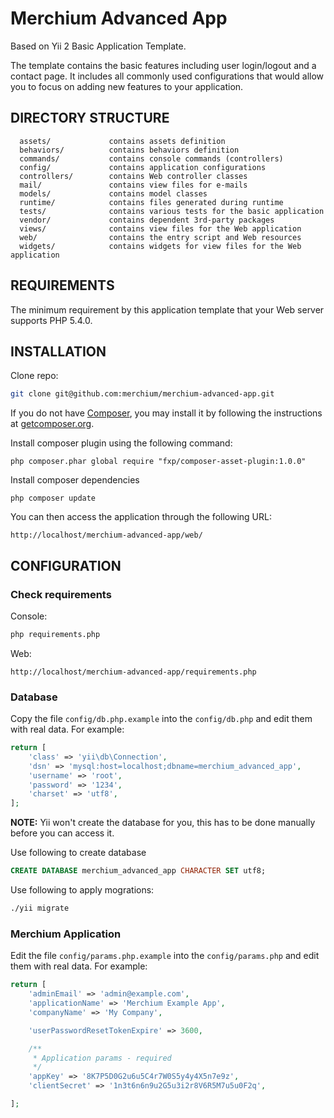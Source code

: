 Merchium Advanced App
================================

Based on Yii 2 Basic Application Template.

The template contains the basic features including user login/logout and a contact page.
It includes all commonly used configurations that would allow you to focus on adding new
features to your application.


DIRECTORY STRUCTURE
-------------------

      assets/             contains assets definition
      behaviors/          contains behaviors definition
      commands/           contains console commands (controllers)
      config/             contains application configurations
      controllers/        contains Web controller classes
      mail/               contains view files for e-mails
      models/             contains model classes
      runtime/            contains files generated during runtime
      tests/              contains various tests for the basic application
      vendor/             contains dependent 3rd-party packages
      views/              contains view files for the Web application
      web/                contains the entry script and Web resources
      widgets/            contains widgets for view files for the Web application



REQUIREMENTS
------------

The minimum requirement by this application template that your Web server supports PHP 5.4.0.


INSTALLATION
------------

Clone repo:

```bash
git clone git@github.com:merchium/merchium-advanced-app.git
```

If you do not have [Composer](http://getcomposer.org/), you may install it by following the instructions
at [getcomposer.org](http://getcomposer.org/doc/00-intro.md#installation-nix).

Install composer plugin using the following command:

~~~
php composer.phar global require "fxp/composer-asset-plugin:1.0.0"
~~~

Install composer dependencies

~~~
php composer update
~~~

You can then access the application through the following URL:

~~~
http://localhost/merchium-advanced-app/web/
~~~


CONFIGURATION
-------------

### Check requirements

Console:
```bash
php requirements.php
```

Web:
~~~
http://localhost/merchium-advanced-app/requirements.php
~~~

### Database

Copy the file `config/db.php.example` into the `config/db.php` and edit them with real data. For example:

```php
return [
    'class' => 'yii\db\Connection',
    'dsn' => 'mysql:host=localhost;dbname=merchium_advanced_app',
    'username' => 'root',
    'password' => '1234',
    'charset' => 'utf8',
];
```

**NOTE:** Yii won't create the database for you, this has to be done manually before you can access it.

Use following to create database

```sql
CREATE DATABASE merchium_advanced_app CHARACTER SET utf8;
```

Use following to apply mogrations:

```bash
./yii migrate
```

### Merchium Application

Edit the file `config/params.php.example` into the `config/params.php` and edit them with real data. For example:

```php
return [
    'adminEmail' => 'admin@example.com',
    'applicationName' => 'Merchium Example App',
    'companyName' => 'My Company',

    'userPasswordResetTokenExpire' => 3600,

    /**
     * Application params - required
     */
    'appKey' => '8K7P5D0G2u6u5C4r7W0S5y4y4X5n7e9z',
    'clientSecret' => '1n3t6n6n9u2G5u3i2r8V6R5M7u5u0F2q',

];
```
